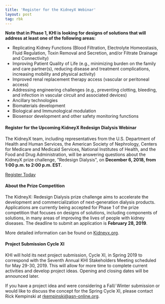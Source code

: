 ```yaml
---
title: 'Register for the KidneyX Webinar'
layout: post
tag: rbk
---
```


**Note that in Phase 1, KHI is looking for designs of solutions that will address at least one of the following areas:**

- Replicating Kidney Functions (Blood Filtration, Electrolyte Homeostasis, Fluid Regulation, Toxin Removal and Secretion, and/or Filtrate Drainage and Connectivity)
- Improving Patient Quality of Life (e.g., minimizing burden on the family and care partner(s), reducing disease and treatment complications, increasing mobility and physical activity)
- Improved renal replacement therapy access (vascular or peritoneal access)
- Addressing engineering challenges (e.g., preventing clotting, bleeding, and infection in vascular circuit and associated devices)
- Ancillary technologies
- Biomaterials development
- Biological and Immunological modulation
- Biosensor development and other safety monitoring functions

#### Register for the Upcoming KidneyX Redesign Dialysis Webinar

The KidneyX team, including representatives from the U.S. Department of Health and Human Services, the American Society of Nephrology, Centers for Medicare and Medicaid Services, National Institutes of Health, and the Food and Drug Administration, will be answering questions about the KidneyX prize challenge, "Redesign Dialysis", on **December 6, 2018, from 1:00 p.m. to 2:00 p.m. EST**.

[Register Today](https://www.eventbrite.com/e/kidneyx-webinar-tickets-52526131072)

#### About the Prize Competition

The KidneyX: Redesign Dialysis prize challenge aims to accelerate the development and commercialization of next-generation dialysis products. Applications are currently being accepted for Phase 1 of the prize competition that focuses on designs of solutions, including components of solutions, in many areas of improving the lives of people with kidney diseases. The deadline to submit an application is **February 28, 2019**.

More detailed information can be found on [Kidneyx.org](http://www.kidneyx.org/).

#### Project Submission Cycle XI

KHI will hold its next project submission, Cycle XI, in Spring 2019 to correspond with the Seventh Annual KHI Stakeholders Meeting scheduled for May 29-30, 2019. This will allow for more time to complete current activities and develop project ideas. Opening and closing dates will be announced later.

If you have a project idea and were considering a Fall/ Winter submission or would like to discuss the concept for the Spring Cycle XI, please contact Rick Kempinski at [rkempinski@asn-online.org](mailto:rkempinski@asn-online.org).